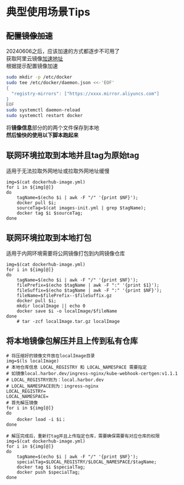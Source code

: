 


# 典型使用场景Tips
## ~~配置镜像加速~~
20240606之后，应该加速的方式都逐步不可用了  
获取阿里云镜像[加速地址](https://cr.console.aliyun.com/cn-hangzhou/instances/mirrors)  
根据提示配置镜像加速  
```bash
sudo mkdir -p /etc/docker
sudo tee /etc/docker/daemon.json <<-'EOF'
{
  "registry-mirrors": ["https://xxxx.mirror.aliyuncs.com"]
}
EOF
sudo systemctl daemon-reload
sudo systemctl restart docker
```

将**镜像信息**部分的的两个文件保存到本地  
**然后愉快的使用以下脚本跑起来**
## 联网环境拉取到本地并且tag为原始tag
适用于无法拉取外网地址或拉取外网地址缓慢

```shell
img=$(cat dockerhub-image.yml)
for i in ${img[@]}
do
    tagName=$(echo $i | awk -F "/" '{print $NF}');
    docker pull $i;
    sourceTag=$(cat images-init.yml | grep $tagName);
    docker tag $i $sourceTag;
done
```


## 联网环境拉取到本地打包

适用于内网环境需要将公网镜像打包到内网镜像仓库
```shell
img=$(cat dockerhub-image.yml)
for i in ${img[@]}
do
    tagName=$(echo $i | awk -F "/" '{print $NF}');
    filePrefix=$(echo $tagName | awk -F ":" '{print $1}');
    fileSuffix=$(echo $tagName | awk -F ":" '{print $NF}');
    fileName=$filePrefix--$fileSuffix.gz
    docker pull $i;
    mkdir localImage || echo 0
    docker save $i -o localImage/$fileName 
done
    # tar -zcf localImage.tar.gz localImage
```

## 将本地镜像包解压并且上传到私有仓库

```shell
# 将压缩好的镜像文件放在localImage目录
img=$(ls localImage)
# 本地仓库信息 LOCAL_REGISTRY 和 LOCAL_NAMESPACE 需要指定
# 如镜像local.harbor.dev/ingress-nginx/kube-webhook-certgen:v1.1.1
# LOCAL_REGISTRY则为：local.harbor.dev
# LOCAL_NAMESPACE则为：ingress-nginx
LOCAL_REGISTRY=
LOCAL_NAMESPACE=
# 首先解压镜像
for i in ${img[@]}
do
    docker load -i $i；
done

# 解压完成后，重新打tag并且上传指定仓库，需要确保需要有对应仓库的权限
img=$(cat dockerhub-image.yml)
for i in ${img[@]}
do
    tagName=$(echo $i | awk -F "/" '{print $NF}');
    specialTag=$LOCAL_REGISTRY/$LOCAL_NAMESPACE/$tagName;
    docker tag $i $specialTag;
    docker push $specialTag;
done
```
